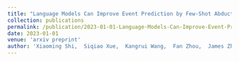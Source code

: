 ```yaml
---
title: "Language Models Can Improve Event Prediction by Few-Shot Abductive Reasoning"
collection: publications
permalink: /publication/2023-01-01-Language-Models-Can-Improve-Event-Prediction-by-Few-Shot-Abductive-Reasoning
date: 2023-01-01
venue: 'arxiv preprint'
author: 'Xiaoming Shi,  Siqiao Xue,  Kangrui Wang,  Fan Zhou,  James Zhang,  Jun Zhou,  Chenhao Tan,  Hongyuan Mei'
---
```


